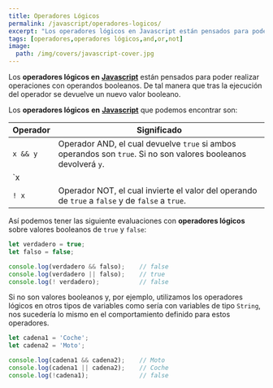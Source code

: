 ```yaml
---
title: Operadores Lógicos
permalink: /javascript/operadores-logicos/
excerpt: "Los operadores lógicos en Javascript están pensados para poder realizar operaciones con operandos booleanos, aunque se puede aplicar a cualquier tipo de dato."
tags: [operadores,operadores lógicos,and,or,not]
image:
  path: /img/covers/javascript-cover.jpg
---
```


Los **operadores lógicos en** [**Javascript**](https://www.manualweb.net/javascript/) están pensados para poder realizar operaciones con operandos booleanos. De tal manera que tras la ejecución del operador se devuelve un nuevo valor booleano.


Los **operadores lógicos** **en** [**Javascript**](https://www.manualweb.net/javascript/) que podemos encontrar son:


| Operador | Significado                                                                                                            |
| -------- | ---------------------------------------------------------------------------------------------------------------------- |
| `x && y` | Operador AND, el cual devuelve `true` si ambos operandos son `true`. Si no son valores booleanos devolverá `y`.        |
| `x || y` | Operador OR, el cual devuelve `true` si alguno de los operandos son `true`. Si no son valores booleanos devolverá `x`. |
| `! x`    | Operador NOT, el cual invierte el valor del operando de `true` a `false` y de `false` a `true`.                        |


Así podemos tener las siguiente evaluaciones con **operadores lógicos** sobre valores booleanos de `true` y `false`:


```javascript
let verdadero = true;
let falso = false;

console.log(verdadero && falso);    // false
console.log(verdadero || falso);    // true
console.log(! verdadero);           // false
```


Si no son valores booleanos y, por ejemplo, utilizamos los operadores lógicos en otros tipos de variables como sería con variables de tipo `String`, nos sucedería lo mismo en el comportamiento definido para estos operadores.


```javascript
let cadena1 = 'Coche';
let cadena2 = 'Moto';

console.log(cadena1 && cadena2);    // Moto
console.log(cadena1 || cadena2);    // Coche
console.log(!cadena1);              // false
```

